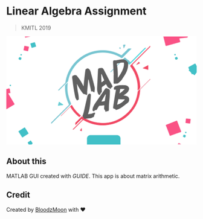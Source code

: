 
# Linear Algebra Assignment

> KMITL 2019

![Screen shot](https://github.com/BloodzMoon/matlab/blob/master/MATLAB%20files/logo.jpg)

## About this

MATLAB GUI created with *GUIDE*. This app is about matrix arithmetic.

## Credit

Created by [BloodzMoon](https://github.com/BloodzMoon/) with ❤
